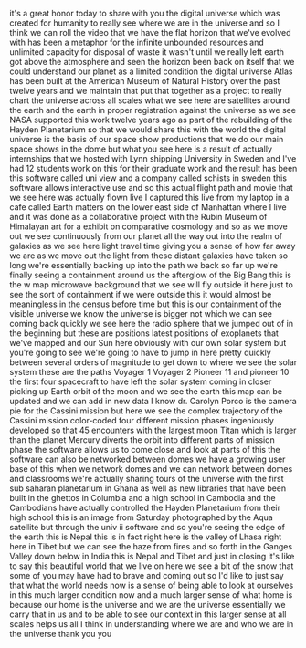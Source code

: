 
it&#39;s a great honor today to share with
you the digital universe which was
created for humanity to really see where
we are in the universe and so I think we
can roll the video that we have
the flat horizon that we&#39;ve evolved with
has been a metaphor for the infinite
unbounded resources and unlimited
capacity for disposal of waste it wasn&#39;t
until we really left earth got above the
atmosphere and seen the horizon been
back on itself that we could understand
our planet as a limited condition
the digital universe Atlas has been
built at the American Museum of Natural
History over the past twelve years and
we maintain that put that together as a
project to really chart the universe
across all scales what we see here are
satellites around the earth and the
earth in proper registration against the
universe as we see NASA supported this
work twelve years ago as part of the
rebuilding of the Hayden Planetarium so
that we would share this with the world
the digital universe is the basis of our
space show productions that we do our
main space shows in the dome but what
you see here is a result of actually
internships that we hosted with Lynn
shipping University in Sweden and I&#39;ve
had 12 students work on this for their
graduate work and the result has been
this software called uni view and a
company called schists in sweden this
software allows interactive use and so
this actual flight path and movie that
we see here was actually flown live I
captured this live from my laptop in a
cafe called Earth matters on the lower
east side of Manhattan where I live and
it was done as a collaborative project
with the Rubin Museum of Himalayan art
for a exhibit on comparative cosmology
and so as we move out we see
continuously from our planet all the way
out into the realm of galaxies as we see
here light travel time giving you a
sense of how far away we are as we move
out the light from these distant
galaxies have taken so long we&#39;re
essentially backing up into the path
we back so far up we&#39;re finally seeing a
containment around us the afterglow of
the Big Bang this is the w map microwave
background that we see will fly outside
it here just to see the sort of
containment if we were outside this it
would almost be meaningless in the
census before time but this is our
containment of the visible universe we
know the universe is bigger not which we
can see coming back quickly we see here
the radio sphere that we jumped out of
in the beginning but these are positions
latest positions of exoplanets that
we&#39;ve mapped and our Sun here obviously
with our own solar system but you&#39;re
going to see we&#39;re going to have to jump
in here pretty quickly between several
orders of magnitude to get down to where
we see the solar system these are the
paths Voyager 1 Voyager 2 Pioneer 11 and
pioneer 10 the first four spacecraft to
have left the solar system coming in
closer
picking up Earth orbit of the moon and
we see the earth
this map can be updated and we can add
in new data I know dr. Carolyn Porco is
the camera pie for the Cassini mission
but here we see the complex trajectory
of the Cassini mission color-coded four
different mission phases ingeniously
developed so that 45 encounters with the
largest moon Titan which is larger than
the planet Mercury diverts the orbit
into different parts of mission phase
the software allows us to come close and
look at parts of this the software can
also be networked between domes we have
a growing user base of this when we
network domes and we can network between
domes and classrooms we&#39;re actually
sharing tours of the universe with the
first sub saharan planetarium in Ghana
as well as new libraries that have been
built in the ghettos in Columbia and a
high school in Cambodia and the
Cambodians have actually controlled the
Hayden Planetarium from their high
school this is an image from Saturday
photographed by the Aqua satellite but
through the univ ii software and so
you&#39;re seeing the edge of the earth this
is Nepal this is in fact right here is
the valley of Lhasa right here in Tibet
but we can see the haze from fires and
so forth in the Ganges Valley down below
in India this is Nepal and Tibet and
just in closing it&#39;s like to say this
beautiful world that we live on here we
see a bit of the snow that some of you
may have had to brave and coming out so
I&#39;d like to just say that what the world
needs now is a sense of being able to
look at ourselves in this much larger
condition now and a much larger sense of
what home is because our home is the
universe and we are the universe
essentially we carry that in us and to
be able to see our context in this
larger sense at all scales helps us all
I think in understanding where we are
and who we
are in the universe thank you
you
